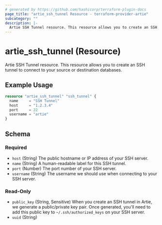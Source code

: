 ```yaml
---
# generated by https://github.com/hashicorp/terraform-plugin-docs
page_title: "artie_ssh_tunnel Resource - terraform-provider-artie"
subcategory: ""
description: |-
  Artie SSH Tunnel resource. This resource allows you to create an SSH tunnel to connect to your source or destination databases.
---
```


# artie_ssh_tunnel (Resource)

Artie SSH Tunnel resource. This resource allows you to create an SSH tunnel to connect to your source or destination databases.

## Example Usage

```terraform
resource "artie_ssh_tunnel" "ssh_tunnel" {
  name     = "SSH Tunnel"
  host     = "1.2.3.4"
  port     = 22
  username = "artie"
}
```

<!-- schema generated by tfplugindocs -->
## Schema

### Required

- `host` (String) The public hostname or IP address of your SSH server.
- `name` (String) A human-readable label for this SSH tunnel.
- `port` (Number) The port number of your SSH server.
- `username` (String) The username we should use when connecting to your SSH server.

### Read-Only

- `public_key` (String, Sensitive) When you create an SSH tunnel in Artie, we generate a public/private key pair. Once generated, you'll need to add this public key to `~/.ssh/authorized_keys` on your SSH server.
- `uuid` (String)
